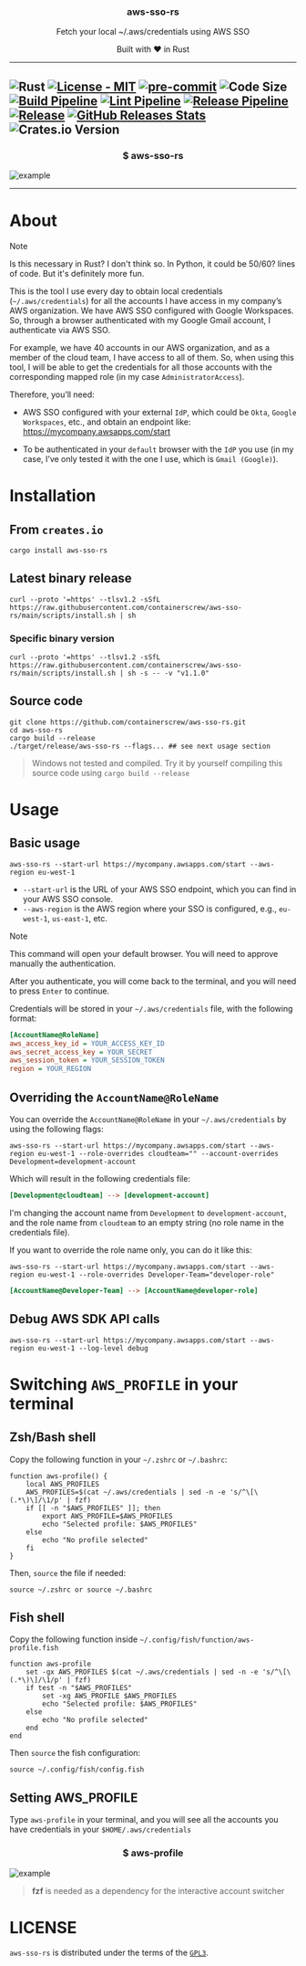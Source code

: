 <p align="center" >
<h3 align="center">aws-sso-rs</h3>
<p align="center">Fetch your local ~/.aws/credentials using AWS SSO</p>
<p align="center">Built with ❤ in Rust</p>
</p>

---
![Rust](https://img.shields.io/badge/rust-%23000000.svg?style=for-the-badge&logo=rust&logoColor=white)
[![License - MIT](https://img.shields.io/github/license/containerscrew/aws-sso-rs)](/LICENSE)
[![pre-commit](https://img.shields.io/badge/pre--commit-enabled-brightgreen?logo=pre-commit&logoColor=white)](https://github.com/pre-commit/pre-commit)
![Code Size](https://img.shields.io/github/languages/code-size/containerscrew/aws-sso-rs)
[![Build Pipeline](https://github.com/containerscrew/aws-sso-rs/actions/workflows/build.yml/badge.svg)](https://github.com/containerscrew/aws-sso-rs/actions/workflows/build.yml)
[![Lint Pipeline](https://github.com/containerscrew/aws-sso-rs/actions/workflows/lint.yml/badge.svg)](https://github.com/containerscrew/aws-sso-rs/actions/workflows/lint.yml)
[![Release Pipeline](https://github.com/containerscrew/aws-sso-rs/actions/workflows/release.yml/badge.svg?event=push)](https://github.com/containerscrew/aws-sso-rs/actions/workflows/release.yml)
[![Release](https://img.shields.io/github/release/containerscrew/aws-sso-rs)](https://github.com/containerscrew/aws-sso-rs/releases/latest)
[![GitHub Releases Stats](https://img.shields.io/github/downloads/containerscrew/aws-sso-rs/total.svg?logo=github)](https://somsubhra.github.io/github-release-stats/?username=containerscrew&repository=aws-sso-rs)
![Crates.io Version](https://img.shields.io/crates/v/aws-sso-rs)
---
<p align="center">
    <h3 align="center">$ aws-sso-rs </h3>
    <img src="./assets/example-1.png" alt="example"/>
</p>

---

# About

> [!NOTE]
> Is this necessary in Rust? I don't think so. In Python, it could be 50/60? lines of code. But it's definitely more
> fun.

This is the tool I use every day to obtain local credentials (`~/.aws/credentials`) for all the accounts I have access
in my company’s AWS organization. We have AWS SSO configured with Google Workspaces. So, through a browser authenticated
with my Google Gmail account, I authenticate via AWS SSO.

For example, we have 40 accounts in our AWS organization, and as a member of the cloud team, I have access to all of
them. So, when using this tool, I will be able to get the credentials for all those accounts with the corresponding
mapped role (in my case `AdministratorAccess`).

Therefore, you’ll need:

- AWS SSO configured with your external `IdP`, which could be `Okta`, `Google Workspaces`, etc., and obtain an endpoint
  like: https://mycompany.awsapps.com/start

- To be authenticated in your `default` browser with the `IdP` you use (in my case, I’ve only tested it with the one I
  use, which is `Gmail (Google)`).

# Installation

## From `creates.io`

```shell
cargo install aws-sso-rs
```

## Latest binary release

```shell
curl --proto '=https' --tlsv1.2 -sSfL https://raw.githubusercontent.com/containerscrew/aws-sso-rs/main/scripts/install.sh | sh
```

### Specific binary version

```shell
curl --proto '=https' --tlsv1.2 -sSfL https://raw.githubusercontent.com/containerscrew/aws-sso-rs/main/scripts/install.sh | sh -s -- -v "v1.1.0"
```

## Source code

```shell
git clone https://github.com/containerscrew/aws-sso-rs.git
cd aws-sso-rs
cargo build --release
./target/release/aws-sso-rs --flags... ## see next usage section
```

> Windows not tested and compiled. Try it by yourself compiling this source code using `cargo build --release`

# Usage

## Basic usage

```shell
aws-sso-rs --start-url https://mycompany.awsapps.com/start --aws-region eu-west-1
```

* `--start-url` is the URL of your AWS SSO endpoint, which you can find in your AWS SSO console.
* `--aws-region` is the AWS region where your SSO is configured, e.g., `eu-west-1`, `us-east-1`, etc.

> [!NOTE]
> This command will open your default browser. You will need to approve manually the authentication.

After you authenticate, you will come back to the terminal, and you will need to press `Enter` to continue.

Credentials will be stored in your `~/.aws/credentials` file, with the following format:

```ini
[AccountName@RoleName]
aws_access_key_id = YOUR_ACCESS_KEY_ID
aws_secret_access_key = YOUR_SECRET
aws_session_token = YOUR_SESSION_TOKEN
region = YOUR_REGION
```

## Overriding the `AccountName@RoleName`

You can override the `AccountName@RoleName` in your `~/.aws/credentials` by using the following flags:

```shell
aws-sso-rs --start-url https://mycompany.awsapps.com/start --aws-region eu-west-1 --role-overrides cloudteam="" --account-overrides Development=development-account
```

Which will result in the following credentials file:

```ini
[Development@cloudteam] --> [development-account]
```

I'm changing the account name from `Development` to `development-account`, and the role name from `cloudteam` to an
empty string (no role name in the credentials file).

If you want to override the role name only, you can do it like this:

```shell
aws-sso-rs --start-url https://mycompany.awsapps.com/start --aws-region eu-west-1 --role-overrides Developer-Team="developer-role"
```

```ini
[AccountName@Developer-Team] --> [AccountName@developer-role]
```

## Debug AWS SDK API calls

```shell
aws-sso-rs --start-url https://mycompany.awsapps.com/start --aws-region eu-west-1 --log-level debug
```

# Switching `AWS_PROFILE` in your terminal

## Zsh/Bash shell

Copy the following function in your `~/.zshrc` or `~/.bashrc`:

```shell
function aws-profile() {
    local AWS_PROFILES
    AWS_PROFILES=$(cat ~/.aws/credentials | sed -n -e 's/^\[\(.*\)\]/\1/p' | fzf)
    if [[ -n "$AWS_PROFILES" ]]; then
        export AWS_PROFILE=$AWS_PROFILES
        echo "Selected profile: $AWS_PROFILES"
    else
        echo "No profile selected"
    fi
}
```

Then, `source` the file if needed:

```shell
source ~/.zshrc or source ~/.bashrc
```

## Fish shell

Copy the following function inside `~/.config/fish/function/aws-profile.fish`

```shell
function aws-profile
    set -gx AWS_PROFILES $(cat ~/.aws/credentials | sed -n -e 's/^\[\(.*\)\]/\1/p' | fzf)
    if test -n "$AWS_PROFILES"
        set -xg AWS_PROFILE $AWS_PROFILES
        echo "Selected profile: $AWS_PROFILES"
    else
        echo "No profile selected"
    end
end
```

Then `source` the fish configuration:

```shell
source ~/.config/fish/config.fish
```

## Setting AWS_PROFILE

Type `aws-profile` in your terminal, and you will see all the accounts you have credentials in your
`$HOME/.aws/credentials`

<p align="center">
    <h3 align="center">$ aws-profile </h3>
    <img src="./assets/example-2.png" alt="example"/>
</p>

> **fzf** is needed as a dependency for the interactive account switcher

# LICENSE

`aws-sso-rs` is distributed under the terms of the [`GPL3`](./LICENSE).
